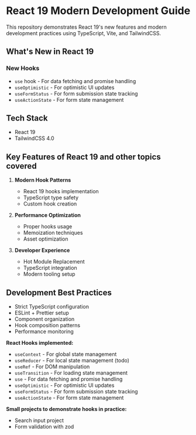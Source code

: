 # React 19 Modern Development Guide

This repository demonstrates React 19's new features and modern development practices using TypeScript, Vite, and TailwindCSS.

## What's New in React 19

### New Hooks

- `use` hook - For data fetching and promise handling
- `useOptimistic` - For optimistic UI updates
- `useFormStatus` - For form submission state tracking
- `useActionState` - For form state management

## Tech Stack

- React 19
- TailwindCSS 4.0

## Key Features of React 19 and other topics covered

1. **Modern Hook Patterns**
   - React 19 hooks implementation
   - TypeScript type safety
   - Custom hook creation

2. **Performance Optimization**
   - Proper hooks usage
   - Memoization techniques
   - Asset optimization

3. **Developer Experience**
   - Hot Module Replacement
   - TypeScript integration
   - Modern tooling setup

## Development Best Practices

- Strict TypeScript configuration
- ESLint + Prettier setup
- Component organization
- Hook composition patterns
- Performance monitoring

**React Hooks implemented:**

- `useContext` - For global state management
- `useReducer` - For local state management (todo)
- `useRef` - For DOM manipulation
- `useTransition` - For loading state management
- `use` - For data fetching and promise handling
- `useOptimistic` - For optimistic UI updates
- `useFormStatus` - For form submission state tracking
- `useActionState` - For form state management

**Small projects to demonstrate hooks in practice:**

- Search input project
- Form validation with zod
